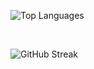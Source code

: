 

  ![Top Languages](https://github-readme-stats.vercel.app/api/top-langs/?username=Bat-World&layout=compact&theme=radical)

  <br>

  ![GitHub Streak](https://streak-stats.demolab.com/?user=Bat-World&theme=dark&hide_border=true)

</div>


